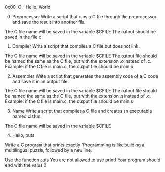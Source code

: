 0x00. C - Hello, World

0. Preprocessor
Write a script that runs a C file through the preprocessor and save the result into another file.

The C file name will be saved in the variable $CFILE
The output should be saved in the file c


1. Compiler
Write a script that compiles a C file but does not link.

The C file name will be saved in the variable $CFILE
The output file should be named the same as the C file, but with the extension .o instead of .c.
Example: if the C file is main.c, the output file should be main.o


2. Assembler
Write a script that generates the assembly code of a C code and save it in an output file.

The C file name will be saved in the variable $CFILE
The output file should be named the same as the C file, but with the extension .s instead of .c.
Example: if the C file is main.c, the output file should be main.s


3. Name
Write a script that compiles a C file and creates an executable named cisfun.

The C file name will be saved in the variable $CFILE


4. Hello, puts

Write a C program that prints exactly "Programming is like building a multilingual puzzle, followed by a new line.

Use the function puts
You are not allowed to use printf
Your program should end with the value 0
